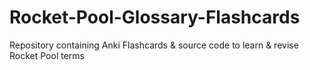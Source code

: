 # Rocket-Pool-Glossary-Flashcards
Repository containing Anki Flashcards &amp; source code to learn &amp; revise Rocket Pool terms
